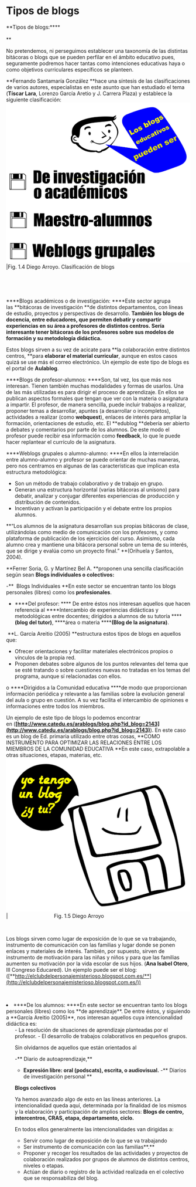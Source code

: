 
# Tipos de blogs

**Tipos de blogs:****<br /> <br /> **

No pretendemos, ni perseguimos establecer una taxonomía de las distintas bitácoras o blogs que se pueden perfilar en el ámbito educativo pues, seguramente podremos hacer tantas como intenciones educativas haya o como objetivos curriculares específicos se planteen.

**Fernando Santamaría González **hace una síntesis de las clasificaciones de varios autores, especialistas en este asunto que han estudiado el tema (**Tíscar Lara**, Lorenzo García Aretio y J. Carrera Plaza) y establece la siguiente clasificación:
![](img/1.jpg)
|Fig. 1.4 Diego Arroyo. Clasificación de blogs

 

 

****Blogs académicos o de investigación: ****Este sector agrupa las **bitácoras de investigación **de distintos departamentos, con líneas de estudio, proyectos y perspectivas de desarrollo. **También los blogs de docencia, entre educadores, que permiten debatir y compartir experiencias en su área a profesores de distintos centros. **Sería interesante tener bitácoras de los profesores sobre sus modelos de formación y su metodología didáctica.****

Estos blogs sirven a su vez de acicate para **la colaboración entre distintos centros, **para **elaborar el material curricular**, aunque en estos casos quizá se use más el correo electrónico. Un ejemplo de este tipo de blogs es el portal de **Aulablog**.

****Blogs de profesor-alumnos: ****Son, tal vez, los que más nos interesan. Tienen también muchas modalidades y formas de usarlos. Una de las más utilizadas es para dirigir el proceso de aprendizaje. En ellos se publican aspectos formales que tengan que ver con la materia o asignatura a impartir. El profesor, de manera sencilla, puede incluir trabajos a realizar, proponer temas a desarrollar, apuntes (a desarrollar o incompletos), actividades a realizar (como **webquest**), enlaces de interés para ampliar la formación, orientaciones de estudio, etc. El **edublog **debería ser abierto a debates y comentarios por parte de los alumnos. De este modo el profesor puede recibir esa información como **feedback**, lo que le puede hacer replantear el currículo de la asignatura.

****Weblogs grupales o alumno-alumno: ****En ellos la interrelación entre alumno-alumno y profesor se puede orientar de muchas maneras, pero nos centramos en algunas de las características que implican esta estructura metodológica: 

- Son un método de trabajo colaborativo y de trabajo en grupo.
- Generan una estructura horizontal (varias bitácoras al unísono) para debatir, analizar y conjugar diferentes experiencias de producción y distribución de contenidos.
- Incentivan y activan la participación y el debate entre los propios alumnos.

**“Los alumnos de la asignatura desarrollan sus propias bitácoras de clase, utilizándolas como medio de comunicación con los profesores, y como plataforma de publicación de los ejercicios del curso. Asimismo, cada alumno crea y mantiene una bitácora personal sobre un tema de su interés, que se dirige y evalúa como un proyecto final.” **(Orihuela y Santos, 2004).

**Ferrer Soria, G. y Martínez Bel A. **proponen una sencilla clasificación según sean **Blogs individuales o colectivos:**

-**  Blogs Individuales **En este sector se encuentran tanto los blogs personales (libres) como los **profesionales**.
- ****Del profesor: **** De entre éstos nos interesan aquellos que hacen referencia al ****Intercambio de experiencias didácticas y metodológicas entre docentes; dirigidos a alumnos de su tutoría ******(blog del tutor)**, ****área o materia ******(Blog de la asignatura)**.

 **L. García Areitio (2005) **estructura estos tipos de blogs en aquellos que:

- Ofrecer orientaciones y facilitar materiales electrónicos propios o vínculos de la propia red.
- Proponen debates sobre algunos de los puntos relevantes del tema que se esté tratando o sobre cuestiones nuevas no tratadas en los temas del programa, aunque sí relacionadas con ellos. 

o ****Dirigidos a la Comunidad educativa ****de modo que proporcionan información periódica y relevante a las familias sobre la evolución general del aula o grupo en cuestión. A su vez facilita el intercambio de opiniones e informaciones entre todos los miembros.

Un ejemplo de este tipo de blogs lo podemos encontrar en (**[http://www.catedu.es/arablogs/blog.php?id_blog=2143](http://www.catedu.es/arablogs/blog.php?id_blog=2143)**). En este caso es un blog de Ed. primaria utilizado entre otras cosas, **COMO INSTRUMENTO PARA OPTIMIZAR LAS RELACIONES ENTRE LOS MIEMBROS DE LA COMUNIDAD EDUCATIVA **En este caso, extrapolable a otras situaciones, etapas, materias, etc.
![](img/blog_tu.jpg)
|                                Fig. 1.5 Diego Arroyo

 

Los blogs sirven como lugar de exposición de lo que se va trabajando, instrumento de comunicación con las familias y lugar donde se ponen enlaces y materiales de interés. También, por supuesto, sirven de instrumento de motivación para las niñas y niños y para que las familias aumenten su motivación por la vida escolar de sus hijos. (**Ana Isabel Otero**, III Congreso Educared). Un ejemplo puede ser el blog:([**http://elclubdelpersonajemisterioso.blogspot.com.es/**](http://elclubdelpersonajemisterioso.blogspot.com.es/))

 

<li>****De los alumnos: ****En este sector se encuentran tanto los blogs personales (libres) como los **de aprendizaje**. De entre éstos, y siguiendo a **García Areitio (2005)**, nos interesan aquellos cuya intencionalidad didáctica es: 
<ul>
- La resolución de situaciones de aprendizaje planteadas por el profesor.
- El desarrollo de trabajos colaborativos en pequeños grupos.

Sin olvidarnos de aquellos que están orientados al

-** Diario de autoaprendizaje,**
- **Expresión libre: oral (podscats), escrita, o audiovisual.**
-** Diarios de investigación personal **

**Blogs colectivos**

Ya hemos avanzado algo de esto en las líneas anteriores. La intencionalidad queda aquí, determinada por la finalidad de los mismos y la elaboración y participación de amplios sectores: **Blogs de centro, intercentros, CRAS, etapa, departamento, ciclo.**

En todos ellos generalmente las intencionalidades van dirigidas a:

- Servir como lugar de exposición de lo que se va trabajando
- Ser instrumento de comunicación con las familias**.**
- Proponer y recoger los resultados de las actividades y proyectos de colaboración realizados por grupos de alumnos de distintos centros, niveles o etapas.
- Actúan de diario o registro de la actividad realizada en el colectivo que se responsabiliza del blog.

 

